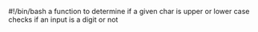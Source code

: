 #!/bin/bash
a function to determine if a given char is upper or lower case
checks if an input is a digit or not
